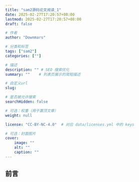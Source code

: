 ```yaml
---
title: "sam2源码论文阅读_1"
date: 2025-02-27T17:20:57+08:00
lastmod: 2025-02-27T17:20:57+08:00
draft: false

# 作者
author: "Downmars"

# 分类和标签
tags: ["sam2"]
categories: [""]

# 描述
description: "" # SEO 搜索优化
summary: ""    # 列表页展示的简短描述

# 自定义url
slug:

# 是否被允许搜索
searchHidden: false

# 可选：权重（用于置顶文章）
weight: null

license: "CC-BY-NC-4.0"  # 对应 data/licenses.yml 中的 keys

# 可选：封面图片
cover:
    image: ""
    alt: ""
    caption: ""
---
```


## 前言  

